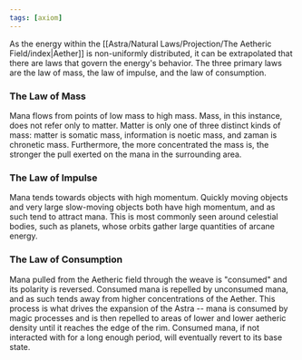 ```yaml
---
tags: [axiom]
---
```


As the energy within the [[Astra/Natural Laws/Projection/The Aetheric Field/index|Aether]] is non-uniformly distributed, it can be extrapolated that there are laws that govern the energy's behavior. The three primary laws are the law of mass, the law of impulse, and the law of consumption.

### The Law of Mass

Mana flows from points of low mass to high mass. Mass, in this instance, does not refer only to matter. Matter is only one of three distinct kinds of mass: matter is somatic mass, information is noetic mass, and zaman is chronetic mass. Furthermore, the more concentrated the mass is, the stronger the pull exerted on the mana in the surrounding area.

### The Law of Impulse

Mana tends towards objects with high momentum. Quickly moving objects and very large slow-moving objects both have high momentum, and as such tend to attract mana. This is most commonly seen around celestial bodies, such as planets, whose orbits gather large quantities of arcane energy.

### The Law of Consumption

Mana pulled from the Aetheric field through the weave is "consumed" and its polarity is reversed. Consumed mana is repelled by unconsumed mana, and as such tends away from higher concentrations of the Aether. This process is what drives the expansion of the Astra -- mana is consumed by magic processes and is then repelled to areas of lower and lower aetheric density until it reaches the edge of the rim. Consumed mana, if not interacted with for a long enough period, will eventually revert to its base state.
